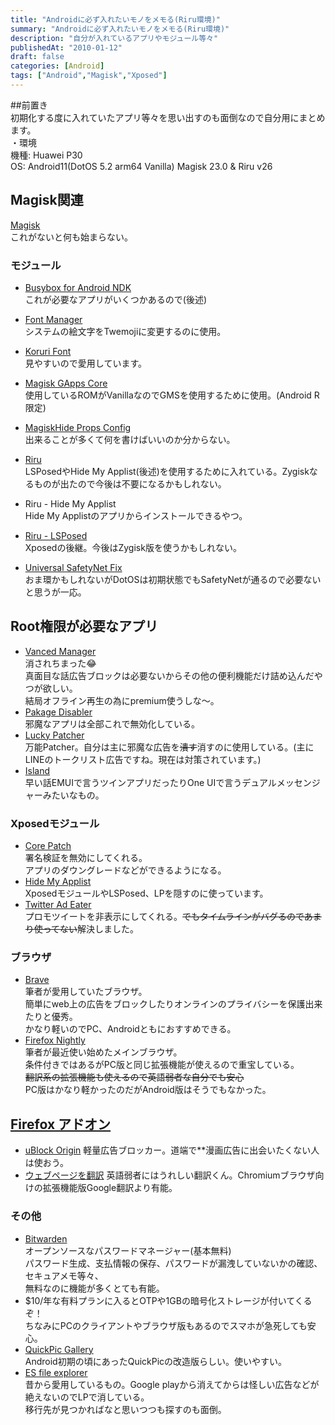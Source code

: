 ```yaml
---
title: "Androidに必ず入れたいモノをメモる(Riru環境)"
summary: "Androidに必ず入れたいモノをメモる(Riru環境)"
description: "自分が入れているアプリやモジュール等々"
publishedAt: "2010-01-12"
draft: false
categories: [Android]
tags: ["Android","Magisk","Xposed"]
---
```



##前置き  
初期化する度に入れていたアプリ等々を思い出すのも面倒なので自分用にまとめます。  
・環境  
機種: Huawei P30  
OS: Android11(DotOS 5.2 arm64 Vanilla)
Magisk 23.0 & Riru v26


## Magisk関連  
[Magisk](https://github.com/topjohnwu/Magisk/releases)  
これがないと何も始まらない。  
### モジュール
-  [Busybox for Android NDK](https://www.androidacy.com/downloads/?fm_rdme_links=&view=%2540Magisk-Modules%2540Busybox_for_Android_NDK)  
これが必要なアプリがいくつかあるので(後述)  

- [Font Manager](https://www.androidacy.com/downloads/?fm_rdme_links=&view=%2540Magisk-Modules%2540Font_Manager)  
システムの絵文字をTwemojiに変更するのに使用。  

- [Koruri Font](https://github.com/AndroPlus-org/magisk-module-koruri-font/releases)  
見やすいので愛用しています。  

- [Magisk GApps Core](https://sourceforge.net/projects/magiskgapps/files/r/Core/)  
使用しているROMがVanillaなのでGMSを使用するために使用。(Android R限定)  

- [MagiskHide Props Config](https://github.com/Magisk-Modules-Repo/MagiskHidePropsConf/releases)  
出来ることが多くて何を書けばいいのか分からない。  

- [Riru](https://github.com/RikkaApps/Riru/releases)  
LSPosedやHide My Applist(後述)を使用するために入れている。Zygiskなるものが出たので今後は不要になるかもしれない。  

- Riru - Hide My Applist  
Hide My Applistのアプリからインストールできるやつ。  

- [Riru - LSPosed](https://github.com/Magisk-Modules-Repo/riru_lsposed/releases)  
Xposedの後継。今後はZygisk版を使うかもしれない。    

- [Universal SafetyNet Fix](https://github.com/kdrag0n/safetynet-fix/releases)  
おま環かもしれないがDotOSは初期状態でもSafetyNetが通るので必要ないと思うが一応。

## Root権限が必要なアプリ  
- [Vanced Manager](https://vancedapp.com/)  
消されちまった😂  
真面目な話広告ブロックは必要ないからその他の便利機能だけ詰め込んだやつが欲しい。  
結局オフライン再生の為にpremium使うしな～。
- [Pakage Disabler](https://drive.google.com/file/d/1g6PZ_H1FlH92BRr5DCqwNAKUkhDczioA)  
邪魔なアプリは全部これで無効化している。
- [Lucky Patcher](https://www.luckypatchers.com/download/)  
万能Patcher。自分は主に邪魔な広告を~~潰す~~消すのに使用している。(主にLINEのトークリスト広告ですね。現在は対策されています。)
- [Island](https://github.com/oasisfeng/island/releases)  
早い話EMUIで言うツインアプリだったりOne UIで言うデュアルメッセンジャーみたいなもの。  

### Xposedモジュール
- [Core Patch](https://github.com/LSPosed/CorePatch/releases)  
署名検証を無効にしてくれる。  
アプリのダウングレードなどができるようになる。
- [Hide My Applist](https://github.com/Dr-TSNG/Hide-My-Applist/releases)  
XposedモジュールやLSPosed、LPを隠すのに使っています。
- [Twitter Ad Eater](https://github.com/ppawel/twitter-ad-eater/releases)  
プロモツイートを非表示にしてくれる。~~でもタイムラインがバグるのであまり使ってない~~解決しました。

### ブラウザ  
- [Brave](https://brave.com/ja/)  
筆者が愛用していたブラウザ。  
簡単にweb上の広告をブロックしたりオンラインのプライバシーを保護出来たりと優秀。  
かなり軽いのでPC、Androidともにおすすめできる。
- [Firefox Nightly](https://play.google.com/store/apps/details?id=org.mozilla.fenix)  
筆者が最近使い始めたメインブラウザ。  
条件付きではあるがPC版と同じ拡張機能が使えるので重宝している。    
~~翻訳系の拡張機能も使えるので英語弱者な自分でも安心~~  
PC版はかなり軽かったのだがAndroid版はそうでもなかった。  
## [Firefox アドオン](https://addons.mozilla.org/ja/firefox/collections/17097905/my-addon/)
- [uBlock Origin](https://addons.mozilla.org/ja/firefox/addon/ublock-origin/)
軽量広告ブロッカー。道端で**漫画広告に出会いたくない人は使おう。  
- [ウェブページを翻訳](https://addons.mozilla.org/ja/firefox/addon/traduzir-paginas-web/)
英語弱者にはうれしい翻訳くん。Chromiumブラウザ向けの拡張機能版Google翻訳より有能。  

###  その他  
- [Bitwarden](https://bitwarden.com/)  
オープンソースなパスワードマネージャー(基本無料)  
パスワード生成、支払情報の保存、パスワードが漏洩していないかの確認、セキュアメモ等々、  
無料なのに機能が多くとても有能。  
- $10/年な有料プランに入るとOTPや1GBの暗号化ストレージが付いてくるぞ！  
ちなみにPCのクライアントやブラウザ版もあるのでスマホが急死しても安心。  
- [QuickPic Gallery](https://github.com/WSTxda/QP-Gallery-Releases)  
Android初期の頃にあったQuickPicの改造版らしい。使いやすい。  
- [ES file explorer](https://es-file-explorer.jp.uptodown.com/android)  
昔から愛用しているもの。Google playから消えてからは怪しい広告などが絶えないのでLPで消している。  
移行先が見つかればなと思いつつも探すのも面倒。  
